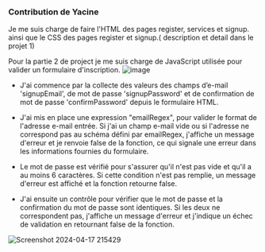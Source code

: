 ### Contribution de Yacine 

Je me suis charge de faire l'HTML  des  pages register, services et signup. ainsi que le CSS des pages register et signup.( description et detail dans le projet 1)

 Pour la partie 2 de project je me suis charge de JavaScript utilisée pour valider un formulaire d'inscription.
 ![image](https://github.com/mekency/PerlesDeLuxeU3/assets/162185403/76d446b1-286f-4647-b6f6-f1cb347edd42)

- J'ai commence par la collecte des valeurs des champs d’e-mail 'signupEmail', de mot de passe 'signupPassword' et de confirmation de mot de passe 'confirmPassword' depuis le formulaire HTML.

- J'ai mis en place une expression  "emailRegex", pour valider le format de l'adresse e-mail entrée. Si j'ai un champ e-mail vide ou si l'adresse ne correspond pas au schéma défini par emailRegex, j'affiche un message d'erreur et je renvoie false de la fonction, ce qui signale une erreur dans les informations fournies du formulaire.

-  Le mot de passe est vérifié pour s'assurer qu'il n'est pas vide et qu'il a au moins 6 caractères. Si cette condition n'est pas remplie, un message d'erreur est affiché et la fonction retourne false.

-  J'ai ensuite un contrôle pour vérifier que le mot de passe et la confirmation du mot de passe sont identiques. Si les deux ne correspondent pas, j'affiche un message d'erreur et j'indique un échec de validation en retournant false de la fonction.

  ![Screenshot 2024-04-17 215429](https://github.com/mekency/PerlesDeLuxeU3/assets/162185403/2198606c-f5a6-4f57-9fdb-fe1b6c23e5e3)



